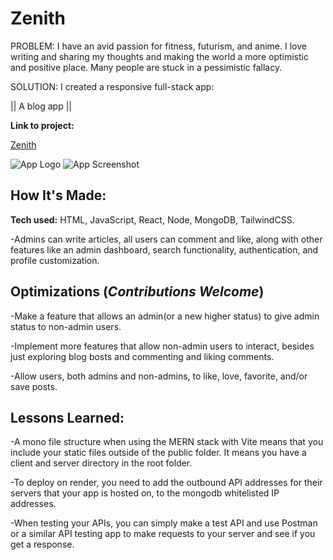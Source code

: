 # Zenith

PROBLEM: I have an avid passion for fitness, futurism, and anime. I love writing and sharing my thoughts and making the world a more optimistic and positive place. Many people are stuck in a pessimistic fallacy.


SOLUTION: I created a responsive full-stack app:

|| A blog app ||

**Link to project:**

[Zenith](https://zenith-ug18.onrender.com/)

![App Logo](https://drive.google.com/uc?export=view&id=1sU_QAk5b6znlI9fhuEPg1-dYt-8u6iD9) ![App Screenshot](https://drive.google.com/uc?export=view&id=1Z7kmKYL1oBCRCzmTmWd43xv_D_omCQ9h)

## How It's Made:

**Tech used:** HTML, JavaScript, React, Node, MongoDB, TailwindCSS.

-Admins can write articles, all users can comment and like, along with other features like an admin dashboard, search functionality, authentication, and profile customization.

## Optimizations (*Contributions Welcome*)

-Make a feature that allows an admin(or a new higher status) to give admin status to non-admin users.

-Implement more features that allow non-admin users to interact, besides just exploring blog bosts and commenting and liking comments.

-Allow users, both admins and non-admins, to like, love, favorite, and/or save posts.

## Lessons Learned:

-A mono file structure when using the MERN stack with Vite means that you include your static files outside of the public folder. It means you have a client and server directory in the root folder.

-To deploy on render, you need to add the outbound API addresses for their servers that your app is hosted on, to the mongodb whitelisted IP addresses.

-When testing your APIs, you can simply make a test API and use Postman or a similar API testing app to make requests to your server and see if you get a response.
